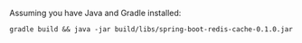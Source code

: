 Assuming you have Java and Gradle installed:

`gradle build && java -jar build/libs/spring-boot-redis-cache-0.1.0.jar`
